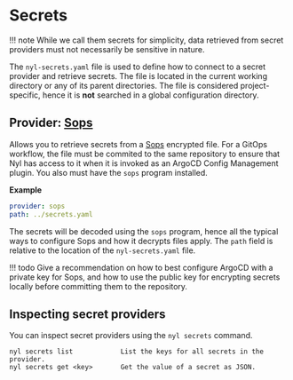 # Secrets

!!! note
    While we call them secrets for simplicity, data retrieved from secret providers must not necessarily be sensitive
    in nature.

The `nyl-secrets.yaml` file is used to define how to connect to a secret provider and retrieve secrets. The file is
located in the current working directory or any of its parent directories. The file is considered project-specific,
hence it is **not** searched in a global configuration directory.

## Provider: [Sops]

  [Sops]: https://github.com/getsops/sops

Allows you to retrieve secrets from a [Sops] encrypted file. For a GitOps workflow, the file must be commited to the
same repository to ensure that Nyl has access to it when it is invoked as an ArgoCD Config Management plugin. You also
must have the `sops` program installed.

__Example__

```yaml title="nyl-secrets.yaml"
provider: sops
path: ../secrets.yaml
```

The secrets will be decoded using the `sops` program, hence all the typical ways to configure Sops and how it decrypts
files apply. The `path` field is relative to the location of the `nyl-secrets.yaml` file.

!!! todo
    Give a recommendation on how to best configure ArgoCD with a private key for Sops, and how to use the public key
    for encrypting secrets locally before committing them to the repository.

## Inspecting secret providers

You can inspect secret providers using the `nyl secrets` command.

```
nyl secrets list            List the keys for all secrets in the provider.
nyl secrets get <key>       Get the value of a secret as JSON.
```
